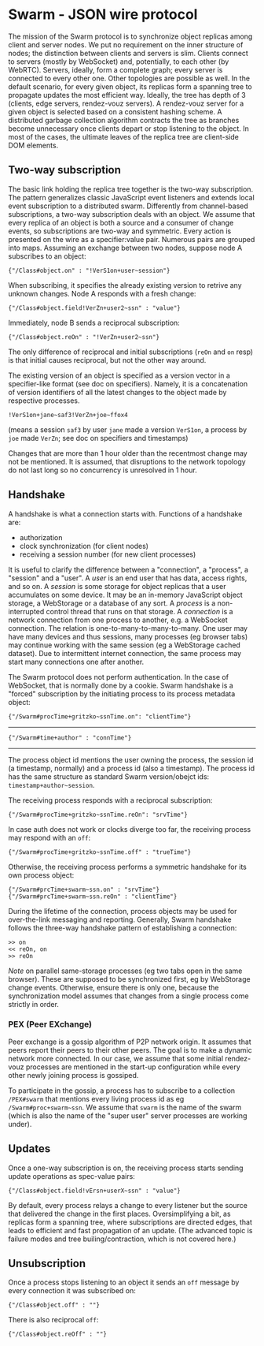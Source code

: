 # Swarm - JSON wire protocol

The mission of the Swarm protocol is to synchronize object replicas among client and server nodes. We put no requirement on the inner structure of nodes; the distinction between clients and servers is slim.
Clients connect to servers (mostly by WebSocket) and, potentially, to each other (by WebRTC). Servers, ideally, form a complete graph; every server is connected to every other one. Other topologies are possible as well. In the default scenario, for every given object, its replicas form a spanning tree to propagate updates the most efficient way. Ideally, the tree has depth of 3 (clients, edge servers, rendez-vouz servers). A rendez-vouz server for a given object is selected based on a consistent hashing scheme.
A distributed garbage collection algorithm contracts the tree as branches become unnecessary once clients depart or stop listening to the object. In most of the cases, the ultimate leaves of the replica tree are client-side DOM elements.

## Two-way subscription

The basic link holding the replica tree together is the two-way subscription. The pattern generalizes classic JavaScript event listeners and extends local event subscription to a distributed swarm.
Differently from channel-based subscriptions, a two-way subscription deals with an object. We assume that every replica of an object is both a source and a consumer of change events, so subscriptions are two-way and symmetric. Every action is presented on the wire as a specifier:value pair. Numerous pairs are grouped into maps. Assuming an exchange between two nodes, suppose node A subscribes to an object:

    {"/Class#object.on" : "!VerS1on+user~session"}

When subscribing, it specifies the already existing version to retrive any unknown changes. Node A responds with a fresh change:

    {"/Class#object.field!VerZn+user2~ssn" : "value"}

Immediately, node B sends a reciprocal subscription:

    {"/Class#object.reOn" : "!VerZn+user2~ssn"}

The only difference of reciprocal and initial subscriptions (`reOn` and `on` resp) is that initial causes reciprocal, but not the other way around.

The existing version of an object is specified as a version vector in a specifier-like format (see doc on specifiers). Namely, it is a concatenation of version identifiers of all the latest changes to the object made by respective processes.

    !VerS1on+jane~saf3!VerZn+joe~ffox4

(means a session `saf3` by user `jane` made a version `VerS1on`, a process by `joe` made `VerZn`; see doc on specifiers and timestamps)

Changes that are more than 1 hour older than the recentmost change may not be mentioned. It is assumed, that disruptions to the network topology do not last long so no concurrency is unresolved in 1 hour.

## Handshake

A handshake is what a connection starts with. Functions of a handshake are:

* authorization
* clock synchronization (for client nodes) 
* receiving a session number (for new client processes)

It is useful to clarify the difference between a "connection", a "process", a "session" and a "user". A *user* is an end user that has data, access rights, and so on. A *session* is some storage for object replicas that a user accumulates on some device. It may be an in-memory JavaScript object storage, a WebStorage or a database of any sort. A *process* is a non-interrupted control thread that runs on that storage. A *connection* is a network connection from one process to another, e.g. a WebSocket connection. The relation is one-to-many-to-many-to-many. One user may have many devices and thus sessions, many processes (eg browser tabs) may continue working with the same session (eg a WebStorage cached dataset). Due to intermittent internet connection, the same process may start many connections one after another.

The Swarm protocol does not perform authentication. In the case of WebSocket, that is normally done by a cookie. Swarm handshake is a "forced" subscription by the initiating process to its process metadata object:

    {"/Swarm#procTime+gritzko~ssnTime.on": "clientTime"} 

---

    {"/Swarm#time+author" : "connTime"}

---

The process object id mentions the user owning the process, the session id (a timestamp, normally) and a process id (also a timestamp). The process id has the same structure as standard Swarm version/obejct ids: `timestamp+author~session`.

The receiving process responds with a reciprocal subscription:

    {"/Swarm#procTime+gritzko~ssnTime.reOn": "srvTime"}

In case auth does not work or clocks diverge too far, the receiving process may respond with an `off`:

    {"/Swarm#procTime+gritzko~ssnTime.off" : "trueTime"}

Otherwise, the receiving process performs a symmetric handshake for its own process object:

    {"/Swarm#prcTime+swarm~ssn.on" : "srvTime"} 
    {"/Swarm#prcTime+swarm~ssn.reOn" : "clientTime"}

During the lifetime of the connection, process objects may be used for over-the-link messaging and reporting.
Generally, Swarm handshake follows the three-way handshake pattern of establishing a connection:

    >> on
    << reOn, on
    >> reOn

*Note* on parallel same-storage processes (eg two tabs open in the same browser). These are supposed to be synchronized first, eg by WebStorage change events. Otherwise, ensure there is only one, because the synchronization model assumes that changes from a single process come strictly in order.

### PEX (Peer EXchange)

Peer exchange is a gossip algorithm of P2P network origin. It assumes that peers report their peers to their other peers. The goal is to make a dynamic network more connected. In our case, we assume that some initial rendez-vouz processes are mentioned in the start-up configuration while every other newly joining process is gossiped.

To participate in the gossip, a process has to subscribe to a collection `/PEX#swarm` that mentions every living process id as eg `/Swarm#proc+swarm~ssn`. We assume that `swarm` is the name of the swarm (which is also the name of the "super user" server processes are working under).

## Updates

Once a one-way subscription is on, the receiving process starts sending update operations as spec-value pairs:

    {"/Class#object.field!vErsn+userX~ssn" : "value"}

By default, every process relays a change to every listener but the source that delivered the change in the first places. Oversimplifying a bit, as replicas form a spanning tree, where subscriptions are directed edges, that leads to efficient and fast propagation of an update. (The advanced topic is failure modes and tree builing/contraction, which is not covered here.)

## Unsubscription

Once a process stops listening to an object it sends an `off` message by every connection it was subscribed on:

	{"/Class#object.off" : ""}

There is also reciprocal `off`:

	{"/Class#object.reOff" : ""}
